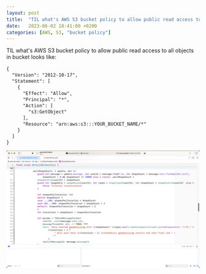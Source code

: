 ```yaml
---
layout: post
title:  "TIL what's AWS S3 bucket policy to allow public read access to all objects in bucket looks like; TIL double click on brace/bracket in Xcode jumps to opposite one and selects block"
date:   2023-06-02 18:41:00 +0200
categories: [AWS, S3, "bucket policy"]
---
```

TIL what's AWS S3 bucket policy to allow public read access to all objects in bucket looks like:  

```
{
  "Version": "2012-10-17",
  "Statement": [
    {
      "Effect": "Allow",
      "Principal": "*",
      "Action": [
        "s3:GetObject"
      ],
      "Resource": "arn:aws:s3:::YOUR_BUCKET_NAME/*"
    }
  ]
}
```

[![Screen recording of Xcode showing how double click on brace/bracket works](/assets/images/Screenshot%202023-06-02%20at%2018.13.23.png)](https://w7-public.s3.eu-central-1.amazonaws.com/Xcode+Screen+Recording+2023-06-02+at+18.14.34.mov "Double click on braces/brackets in Xcode makes magic!")
